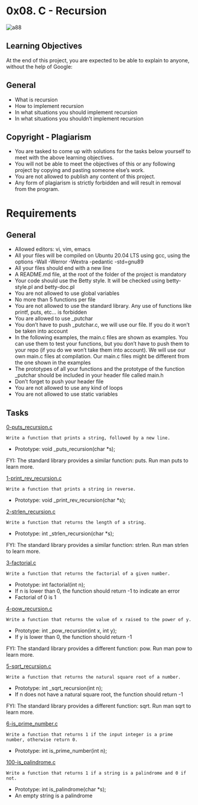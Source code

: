 # 0x08. C - Recursion
![a88](https://user-images.githubusercontent.com/85158665/210756896-ade9af9c-8187-4ef3-b36a-1b56a11b1ec2.jpg)

## Learning Objectives
At the end of this project, you are expected to be able to explain to anyone, without the help of Google:

## General
* What is recursion
* How to implement recursion
* In what situations you should implement recursion
* In what situations you shouldn’t implement recursion

## Copyright - Plagiarism
* You are tasked to come up with solutions for the tasks below yourself to meet with the above learning objectives.
* You will not be able to meet the objectives of this or any following project by copying and pasting someone else’s work.
* You are not allowed to publish any content of this project.
* Any form of plagiarism is strictly forbidden and will result in removal from the program.

# Requirements

## General
* Allowed editors: vi, vim, emacs
* All your files will be compiled on Ubuntu 20.04 LTS using gcc, using the options -Wall -Werror -Wextra -pedantic -std=gnu89
* All your files should end with a new line
* A README.md file, at the root of the folder of the project is mandatory
* Your code should use the Betty style. It will be checked using betty-style.pl and betty-doc.pl
* You are not allowed to use global variables
* No more than 5 functions per file
* You are not allowed to use the standard library. Any use of functions like printf, puts, etc… is forbidden
* You are allowed to use _putchar
* You don’t have to push _putchar.c, we will use our file. If you do it won’t be taken into account
* In the following examples, the main.c files are shown as examples. You can use them to test your functions, but you don’t have to push them to your repo (if you do we won’t take them into account). We will use our own main.c files at compilation. Our main.c files might be different from the one shown in the examples
* The prototypes of all your functions and the prototype of the function _putchar should be included in your header file called main.h
* Don’t forget to push your header file
* You are not allowed to use any kind of loops
* You are not allowed to use static variables

## Tasks

[0-puts_recursion.c](./0-puts_recursion.c)
```
Write a function that prints a string, followed by a new line.
```
* Prototype: void _puts_recursion(char *s);

FYI: The standard library provides a similar function: puts. Run man puts to learn more.

[1-print_rev_recursion.c](./1-print_rev_recursion.c)
```
Write a function that prints a string in reverse.
```
* Prototype: void _print_rev_recursion(char *s);

[2-strlen_recursion.c](./2-strlen_recursion.c)
```
Write a function that returns the length of a string.
```
* Prototype: int _strlen_recursion(char *s);

FYI: The standard library provides a similar function: strlen. Run man strlen to learn more.

[3-factorial.c](./3-factorial.c)
```
Write a function that returns the factorial of a given number.
```
* Prototype: int factorial(int n);
* If n is lower than 0, the function should return -1 to indicate an error
* Factorial of 0 is 1

[4-pow_recursion.c](./4-pow_recursion.c)
```
Write a function that returns the value of x raised to the power of y.
```
* Prototype: int _pow_recursion(int x, int y);
* If y is lower than 0, the function should return -1

FYI: The standard library provides a different function: pow. Run man pow to learn more.

[5-sqrt_recursion.c](./5-sqrt_recursion.c)
```
Write a function that returns the natural square root of a number.
```
* Prototype: int _sqrt_recursion(int n);
* If n does not have a natural square root, the function should return -1

FYI: The standard library provides a different function: sqrt. Run man sqrt to learn more.

[6-is_prime_number.c](./6-is_prime_number.c)
```
Write a function that returns 1 if the input integer is a prime number, otherwise return 0.
```
* Prototype: int is_prime_number(int n);

[100-is_palindrome.c](./100-is_palindrome.c)
```
Write a function that returns 1 if a string is a palindrome and 0 if not.
```
* Prototype: int is_palindrome(char *s);
* An empty string is a palindrome


